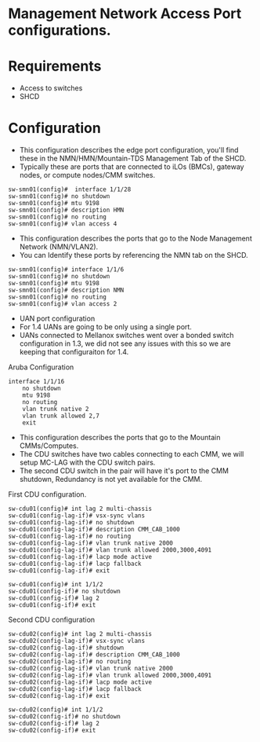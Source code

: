 # Management Network Access Port configurations.

# Requirements
- Access to switches
- SHCD

# Configuration

- This configuration describes the edge port configuration, you'll find these in the NMN/HMN/Mountain-TDS Management Tab of the SHCD.
- Typically these are ports that are connected to iLOs (BMCs), gateway nodes, or compute nodes/CMM switches.

```
sw-smn01(config)#  interface 1/1/28
sw-smn01(config)# no shutdown 
sw-smn01(config)# mtu 9198
sw-smn01(config)# description HMN
sw-smn01(config)# no routing
sw-smn01(config)# vlan access 4
```

- This configuration describes the ports that go to the Node Management Network (NMN/VLAN2).
- You can Identify these ports by referencing the NMN tab on the SHCD.

```
sw-smn01(config)# interface 1/1/6
sw-smn01(config)# no shutdown 
sw-smn01(config)# mtu 9198
sw-smn01(config)# description NMN
sw-smn01(config)# no routing
sw-smn01(config)# vlan access 2
```

- UAN port configuration
- For 1.4 UANs are going to be only using a single port.
- UANs connected to Mellanox switches went over a bonded switch configuration in 1.3, we did not see any issues with this so we are keeping that configuraiton for 1.4.

Aruba Configuration
```
interface 1/1/16
    no shutdown
    mtu 9198
    no routing
    vlan trunk native 2
    vlan trunk allowed 2,7
    exit
```

- This configuration describes the ports that go to the Mountain CMMs/Computes.
- The CDU switches have two cables connecting to each CMM, we will setup MC-LAG with the CDU switch pairs.
- The second CDU switch in the pair will have it's port to the CMM shutdown, Redundancy is not yet available for the CMM.

First CDU configuration.
```
sw-cdu01(config)# int lag 2 multi-chassis
sw-cdu01(config-lag-if)# vsx-sync vlans
sw-cdu01(config-lag-if)# no shutdown
sw-cdu01(config-lag-if)# description CMM_CAB_1000
sw-cdu01(config-lag-if)# no routing
sw-cdu01(config-lag-if)# vlan trunk native 2000
sw-cdu01(config-lag-if)# vlan trunk allowed 2000,3000,4091
sw-cdu01(config-lag-if)# lacp mode active
sw-cdu01(config-lag-if)# lacp fallback
sw-cdu01(config-lag-if)# exit

sw-cdu01(config)# int 1/1/2
sw-cdu01(config-if)# no shutdown
sw-cdu01(config-if)# lag 2
sw-cdu01(config-if)# exit
```

Second CDU configuration
```
sw-cdu02(config)# int lag 2 multi-chassis
sw-cdu02(config-lag-if)# vsx-sync vlans
sw-cdu02(config-lag-if)# shutdown
sw-cdu02(config-lag-if)# description CMM_CAB_1000
sw-cdu02(config-lag-if)# no routing
sw-cdu02(config-lag-if)# vlan trunk native 2000
sw-cdu02(config-lag-if)# vlan trunk allowed 2000,3000,4091
sw-cdu02(config-lag-if)# lacp mode active
sw-cdu02(config-lag-if)# lacp fallback
sw-cdu02(config-lag-if)# exit

sw-cdu02(config)# int 1/1/2
sw-cdu02(config-if)# no shutdown
sw-cdu02(config-if)# lag 2
sw-cdu02(config-if)# exit
```